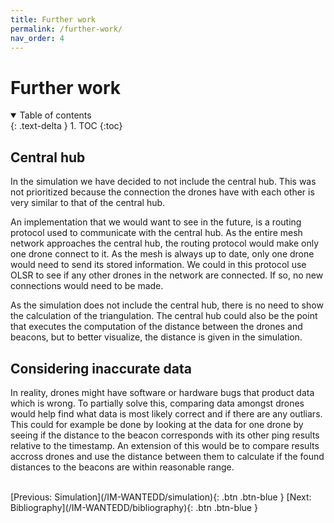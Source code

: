 ```yaml
---
title: Further work
permalink: /further-work/
nav_order: 4
---
```


# Further work

<details open markdown="block">
  <summary>
    Table of contents
  </summary>
  {: .text-delta }
1. TOC
{:toc}
</details>

## Central hub

In the simulation we have decided to not include the central hub. This was not prioritized because the connection the drones have with each other is very similar to that of the central hub.

An implementation that we would want to see in the future, is a routing protocol used to communicate with the central hub. As the entire mesh network approaches the central hub, the routing protocol would make only one drone connect to it. As the mesh is always up to date, only one drone would need to send its stored information. We could in this protocol use OLSR to see if any other drones in the network are connected. If so, no new connections would need to be made. 

As the simulation does not include the central hub, there is no need to show the calculation of the triangulation. The central hub could also be the point that executes the computation of the distance between the drones and beacons, but to better visualize, the distance is given in the simulation.


## Considering inaccurate data

In reality, drones might have software or hardware bugs that product data which is wrong. To partially solve this, comparing data amongst drones would help find what data is most likely correct and if there are any outliars. This could for example be done by looking at the data for one drone by seeing if the distance to the beacon corresponds with its other ping results relative to the timestamp. An extension of this would be to compare results accross drones and use the distance between them to calculate if the found distances to the beacons are within reasonable range.

<br/>
[Previous: Simulation](/IM-WANTEDD/simulation){: .btn .btn-blue }
[Next: Bibliography](/IM-WANTEDD/bibliography){: .btn .btn-blue }
